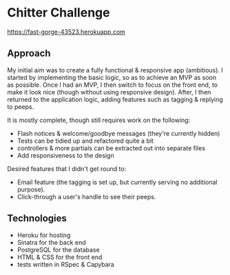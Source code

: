 Chitter Challenge
=================

https://fast-gorge-43523.herokuapp.com

Approach
-------

My initial aim was to create a fully functional & responsive app (ambitious).
I started by implementing the basic logic, so as to achieve an MVP as soon as possible.
Once I had an MVP, I then switch to focus on the front end, to make it look nice (though without using responsive design).
After, I then returned to the application logic, adding features such as tagging & replying to peeps.

It is mostly complete, though still requires work on the following:

* Flash notices & welcome/goodbye messages (they're currently hidden)
* Tests can be tidied up and refactored quite a bit
* controllers & more partials can be extracted out into separate files
* Add responsiveness to the design

Desired features that I didn't get round to:

* Email feature (the tagging is set up, but currently serving no additional purpose).
* Click-through a user's handle to see their peeps.

Technologies
-------
* Heroku for hosting
* Sinatra for the back end
* PostgreSQL for the database
* HTML & CSS for the front end
* tests written in RSpec & Capybara